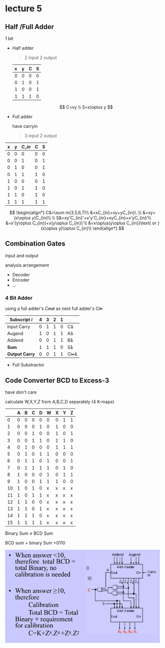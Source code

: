 # lecture 5

## Half /Full Adder

1 bit

*   Half adder

    > 2 input 2 output

    | x | y | C | S |
    | - | - | - | - |
    | 0 | 0 | 0 | 0 |
    | 0 | 1 | 0 | 1 |
    | 1 | 0 | 0 | 1 |
    | 1 | 1 | 1 | 0 |

    $$
    C=xy \\ S=x\oplus y
    $$
*   Full adder

    have carryin

    > 3 input 2 output

| x | y | $C\_{in}$ | C | S |
| - | - | --------- | - | - |
| 0 | 0 | 0         | 0 | 0 |
| 0 | 0 | 1         | 0 | 1 |
| 0 | 1 | 0         | 0 | 1 |
| 0 | 1 | 1         | 1 | 0 |
| 1 | 0 | 0         | 0 | 1 |
| 1 | 0 | 1         | 1 | 0 |
| 1 | 1 | 0         | 1 | 0 |
| 1 | 1 | 1         | 1 | 1 |

$$
\begin{align*} C&=\sum m(3,5,6,7)\\ &=xC_{in}+xy+yC_{in}\ ;\\ &=xy+(x\oplus y)C_{in}\\ \\ S&=xy'C_{in}'+x'y'C_{in}+xyC_{in}+x'yC_{in}'\\ &=x'(y\oplus C_{in})+x(y\oplus C_{in})'\\ &=x\oplus(y\oplus C_{in})\text{ or }(x\oplus y)\oplus C_{in}\\ \end{align*}
$$

## Combination Gates

input and output

analysis arrangement

* Decoder
* Encoder
* ...

### 4 Bit Adder

using a full adder's C~~out~~ as next full adder's C~~in~~

| Subscript $i$    | 4 | 3 | 2 | 1 |          |
| ---------------- | - | - | - | - | -------- |
| Input Carry      | 0 | 1 | 1 | 0 | C~~1~~   |
| Augend           | 1 | 0 | 1 | 1 | A~~1~~   |
| Addend           | 0 | 0 | 1 | 1 | B~~1~~   |
| **Sum**          | 1 | 1 | 1 | 0 | S~~1~~   |
| **Output Carry** | 0 | 0 | 1 | 1 | C~~i+1~~ |

* Full Substractor

## Code Converter BCD to Excess-3

have don't care

calculate W,X,Y,Z from A,B,C,D separately (4 K-maps)

|    | A | B | C | D | W | X | Y | Z |
| -- | - | - | - | - | - | - | - | - |
| 0  | 0 | 0 | 0 | 0 | 0 | 0 | 1 | 1 |
| 1  | 0 | 0 | 0 | 1 | 0 | 1 | 0 | 0 |
| 2  | 0 | 0 | 1 | 0 | 0 | 1 | 0 | 1 |
| 3  | 0 | 0 | 1 | 1 | 0 | 1 | 1 | 0 |
| 4  | 0 | 1 | 0 | 0 | 0 | 1 | 1 | 1 |
| 5  | 0 | 1 | 0 | 1 | 1 | 0 | 0 | 0 |
| 6  | 0 | 1 | 1 | 0 | 1 | 0 | 0 | 1 |
| 7  | 0 | 1 | 1 | 1 | 1 | 0 | 1 | 0 |
| 8  | 1 | 0 | 0 | 0 | 1 | 0 | 1 | 1 |
| 9  | 1 | 0 | 0 | 1 | 1 | 1 | 0 | 0 |
| 10 | 1 | 0 | 1 | 0 | x | x | x | x |
| 11 | 1 | 0 | 1 | 1 | x | x | x | x |
| 12 | 1 | 1 | 0 | 0 | x | x | x | x |
| 13 | 1 | 1 | 0 | 1 | x | x | x | x |
| 14 | 1 | 1 | 1 | 0 | x | x | x | x |
| 15 | 1 | 1 | 1 | 1 | x | x | x | x |

Binary Sum $\neq$ BCD Sum

BCD sum = binary Sum +0110

![image-20221213102154594](assets/L5_1.png)
